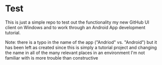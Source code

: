 Test
====

This is just a simple repo to test out the functionality my new GitHub UI client on Windows and to work through an Android App development tutorial.

Note: there is a typo in the name of the app ("Andriod" vs. "Android") but it has been left as created since this is simply a tutorial project and changing the name in all of the many relevant places in an environment I'm not familiar with is more trouble than constructive